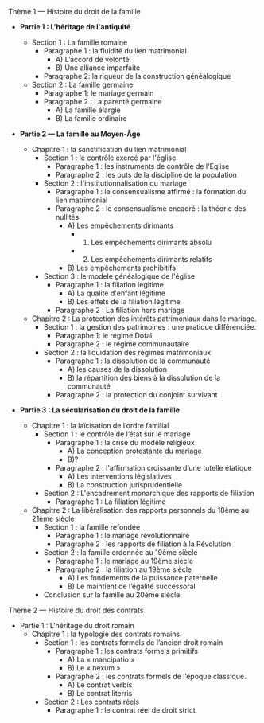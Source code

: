 Thème 1 — Histoire du droit de la famille
- **Partie 1 : L'héritage de l'antiquité**
	- Section 1 : La famille romaine
		- Paragraphe 1 : la fluidité du lien matrimonial
			- A) L’accord de volonté
			- B) Une alliance imparfaite
		- Paragraphe 2: la rigueur de la construction généalogique
	- Section 2 : La famille germaine 
		- Paragraphe 1: le mariage germain
		- Paragraphe 2 : La parenté germaine 
			- A) La famille élargie
			- B) La famille ordinaire
- **Partie 2 — La famille au Moyen-Âge**
	- Chapitre 1 : la sanctification du lien matrimonial
		- Section 1 : le contrôle exercé par l'église
			- Paragraphe 1 : les instruments de contrôle de l'Eglise
			- Paragraphe 2 : les buts de la discipline de la population
		- Section 2 : l'institutionnalisation du mariage
			- Paragraphe 1 : le consensualisme affirmé : la formation du lien matrimonial
			- Paragraphe 2 : le consensualisme encadré : la théorie des nullités
				- A) Les empêchements dirimants
					- 1) Les empêchements dirimants absolu
					- 2) Les empêchements dirimants relatifs
				- B) Les empêchements prohibitifs
		- Section 3 : le modele généalogique de l'église
			- Paragraphe 1 : la filiation légitime
				- A) La qualité d'enfant légitime
				- B) Les effets de la filiation légitime
			- Paragraphe 2 : La filiation hors mariage
	- Chapitre 2 : La protection des intérêts patrimoniaux dans le mariage. 
		- Section 1 : la gestion des patrimoines : une pratique différenciée. 
			- Paragraphe 1: le régime Dotal
			- Paragraphe 2 : le régime communautaire
		- Section 2 : la liquidation des régimes matrimoniaux
			- Paragraphe 1 : la dissolution de la communauté
				- A) les causes de la dissolution
				- B) la répartition des biens à la dissolution de la communauté
			- Paragraphe 2 : la protection du conjoint survivant

- **Partie 3 : La sécularisation du droit de la famille**
	- Chapitre 1 : la laïcisation de l’ordre familial
		- Section 1 : le contrôle de l’état sur le mariage
			- Paragraphe 1 : la crise du modèle religieux 
				- A) La conception protestante du mariage
				- B)?
			- Paragraphe 2 : l'affirmation croissante d’une tutelle étatique
				- A) Les interventions législatives
				- B) La construction jurisprudentielle
		- Section 2 : L'encadrement monarchique des rapports de filiation
			- Paragraphe 1 : La filiation légitime
	- Chapitre 2 : La libéralisation des rapports personnels du 18ème au 21ème siècle
		- Section 1 : la famille refondée
			- Paragraphe 1 : le mariage révolutionnaire 
			- Paragraphe 2 : les rapports de filiation à la Révolution
		- Section 2 : la famille ordonnée au 19ème siècle
			- Paragraphe 1 : le mariage au 19ème siècle
			- Paragraphe 2 : la filiation au 19ème siècle
				- A) Les fondements de la puissance paternelle
				- B) Le maintient de l’égalité successoral
		- Conclusion sur la famille au 20ème siècle

Thème 2 — Histoire du droit des contrats
- Partie 1 : L'héritage du droit romain
	- Chapitre 1 : la typologie des contrats romains.
		- Section 1 : les contrats formels de l’ancien droit romain
			- Paragraphe 1 : les contrats formels primitifs
				- A) La « mancipatio »
				- B) Le « nexum »
			- Paragraphe 2 : les contrats formels de l’époque classique. 
				- A) Le contrat verbis
				- B) Le contrat literris
		- Section 2 : Les contrats réels
			- Paragraphe 1 : le contrat réel de droit strict
